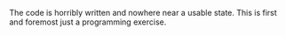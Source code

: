 The code is horribly written and nowhere near a usable state. This is first and foremost just a programming exercise.
